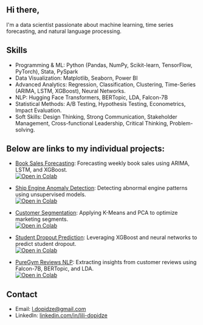 ## Hi there, 

I'm a data scientist passionate about machine learning, time series forecasting, and natural language processing.

## Skills
- Programming & ML: Python (Pandas, NumPy, Scikit-learn, TensorFlow, PyTorch), Stata, PySpark
- Data Visualization: Matplotlib, Seaborn, Power BI
- Advanced Analytics: Regression, Classification, Clustering, Time-Series (ARIMA, LSTM, XGBoost), Neural Networks.
- NLP: Hugging Face Transformers, BERTopic, LDA, Falcon-7B
- Statistical Methods: A/B Testing, Hypothesis Testing, Econometrics, Impact Evaluation.
- Soft Skills: Design Thinking, Strong Communication, Stakeholder Management, Cross-functional Leadership, Critical Thinking, Problem-solving. 


## Below are links to my individual projects:

- [Book Sales Forecasting](https://github.com/LiliDopidze/book-sales-forecasting): Forecasting weekly book sales using ARIMA, LSTM, and XGBoost.  
  [![Open in Colab](https://colab.research.google.com/assets/colab-badge.svg)](https://colab.research.google.com/github/LiliDopidze/book-sales-forecasting/blob/main/00-demo.ipynb)

- [Ship Engine Anomaly Detection](https://github.com/LiliDopidze/ship-engine-anomaly-detection): Detecting abnormal engine patterns using unsupervised models.  
  [![Open in Colab](https://colab.research.google.com/assets/colab-badge.svg)](https://colab.research.google.com/github/LiliDopidze/ship-engine-anomaly-detection/blob/main/00-demo.ipynb)

- [Customer Segmentation](https://github.com/LiliDopidze/customer-segmentation): Applying K-Means and PCA to optimize marketing segments.  
  [![Open in Colab](https://colab.research.google.com/assets/colab-badge.svg)](https://colab.research.google.com/github/LiliDopidze/customer-segmentation/blob/main/00-demo.ipynb)

- [Student Dropout Prediction](https://github.com/LiliDopidze/student-dropout-prediction): Leveraging XGBoost and neural networks to predict student dropout.  
  [![Open in Colab](https://colab.research.google.com/assets/colab-badge.svg)](https://colab.research.google.com/github/LiliDopidze/student-dropout-prediction/blob/main/00-demo.ipynb)

- [PureGym Reviews NLP](https://github.com/LiliDopidze/puregym-reviews-nlp): Extracting insights from customer reviews using Falcon-7B, BERTopic, and LDA.  
  [![Open in Colab](https://colab.research.google.com/assets/colab-badge.svg)](https://colab.research.google.com/github/LiliDopidze/puregym-reviews-nlp/blob/main/00-demo.ipynb)


## Contact
- Email: l.dopidze@gmail.com
- LinkedIn: [linkedin.com/in/lili-dopidze](https://www.linkedin.com/in/lili-dopidze)
